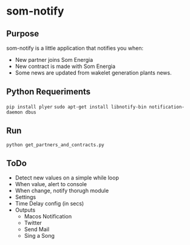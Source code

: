 # som-notify

## Purpose

som-notify is a little application that notifies you when:

* New partner joins Som Energia
* New contract is made with Som Energia
* Some news are updated from wakelet generation plants news.

## Python Requeriments

`pip install plyer`
`sudo apt-get install libnotify-bin notification-daemon dbus`

## Run

`python get_partners_and_contracts.py`

## ToDo

- Detect new values on a simple while loop
- When value, alert to console
- When change, notify thorugh module
- Settings
- Time Delay config (in secs)
- Outputs
	- Macos Notification
	- Twitter
	- Send Mail
	- Sing a Song

